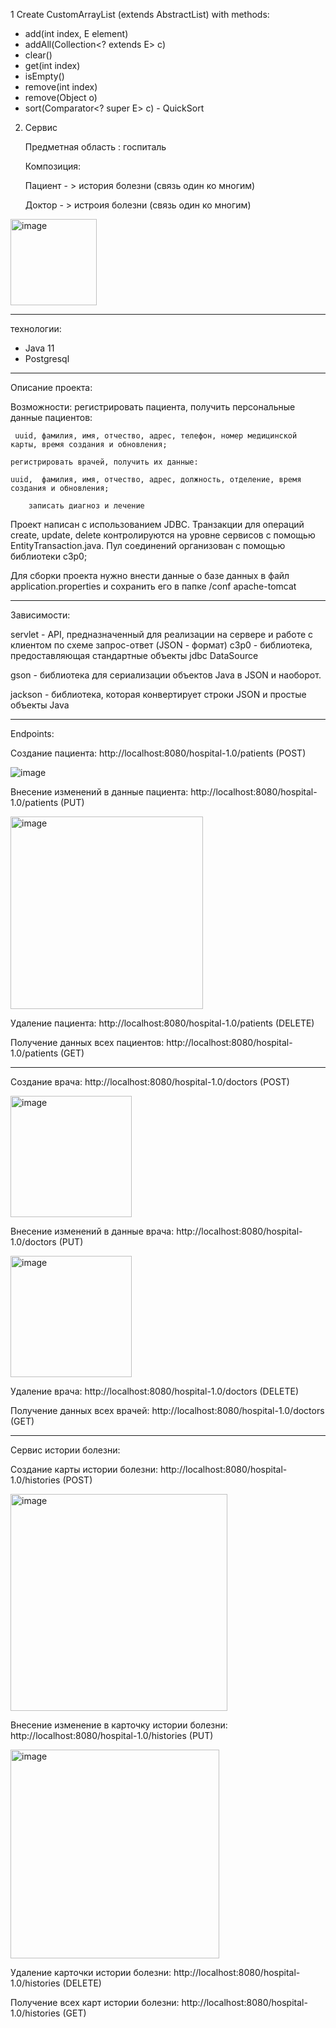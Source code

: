 1  Create CustomArrayList (extends AbstractList) with methods:
 - add(int index, E element)
 - addAll(Collection<? extends E> c)
 - clear()
 - get(int index)
 - isEmpty()
 - remove(int index)
 - remove(Object o)
 - sort(Comparator<? super E> c) - QuickSort


2. Сервис

   Предметная область : госпиталь

   Композиция:

   Пациент - >  история болезни (связь один ко многим)

   Доктор - >  истроия болезни (связь один ко многим)

<img width="138" alt="image" src="https://github.com/MMMMr1/intensive/assets/95496893/4720b54c-9d57-434f-88ce-f66b1026c4a3">

_______________________________________________________________________________

технологии:

- Java 11
- Postgresql

______________________________________________________________________________

Описание проекта:

Возможности:    регистрировать пациента, получить персональные данные пациентов:

  	 uuid, фамилия, имя, отчество, адрес, телефон, номер медицинской карты, время создания и обновления;
   
   	регистрировать врачей, получить их данные: 
   
   	uuid,  фамилия, имя, отчество, адрес, должность, отделение, время создания и обновления;
		
  		записать диагноз и лечение

Проект написан с использованием JDBC.
Транзакции для операций create, update, delete контролируются на уровне сервисов с помощью EntityTransaction.java.
Пул соединений организован с помощью библиотеки c3p0;

Для сборки проекта нужно внести данные о базе данных в файл application.properties и сохранить его в папке /conf apache-tomcat

_______________________________________________________________________________   

Зависимости:

servlet -  API, предназначенный для реализации на сервере и работе с клиентом по схеме запрос-ответ (JSON - формат)
c3p0 - библиотека, предоставляющая стандартные объекты jdbc DataSource

gson - библиотека для сериализации объектов Java в JSON и наоборот.

jackson - библиотека, которая конвертирует строки JSON и простые объекты Java

________________________________________________________________________________


Endpoints:

Создание пациента: http://localhost:8080/hospital-1.0/patients (POST)

![image](https://github.com/MMMMr1/intensive/assets/95496893/95890769-29a7-46cf-a63d-4d91a654e5d3)

Внесение изменений в данные пациента: http://localhost:8080/hospital-1.0/patients (PUT)

<img width="308" alt="image" src="https://github.com/MMMMr1/intensive/assets/95496893/684ef0f6-ec54-4d2a-96bb-509566efa4e3">

Удаление пациента: http://localhost:8080/hospital-1.0/patients (DELETE)


Получение данных всех пациентов: http://localhost:8080/hospital-1.0/patients (GET)

_________________________________________________________________________________

Создание врача: http://localhost:8080/hospital-1.0/doctors (POST)

<img width="194" alt="image" src="https://github.com/MMMMr1/intensive/assets/95496893/4d080003-7fa8-4643-a092-c6aa37777380">


Внесение изменений в данные врача: http://localhost:8080/hospital-1.0/doctors (PUT)

<img width="194" alt="image" src="https://github.com/MMMMr1/intensive/assets/95496893/4d080003-7fa8-4643-a092-c6aa37777380">


Удаление врача: http://localhost:8080/hospital-1.0/doctors (DELETE)


Получение данных всех врачей: http://localhost:8080/hospital-1.0/doctors (GET)


_________________________________________________________________________________
Сервис истории болезни:

Создание карты истории болезни: http://localhost:8080/hospital-1.0/histories (POST)

<img width="347" alt="image" src="https://github.com/MMMMr1/intensive/assets/95496893/0b742ace-e2bf-414e-b5a1-4a77c2084a0a">

Внесение изменение в карточку истории болезни: http://localhost:8080/hospital-1.0/histories (PUT)

<img width="334" alt="image" src="https://github.com/MMMMr1/intensive/assets/95496893/27ea9f46-5a87-448e-b8ff-d602773ee35b">

Удаление карточки истории болезни: http://localhost:8080/hospital-1.0/histories (DELETE)

Получение всех карт истории болезни: http://localhost:8080/hospital-1.0/histories (GET)